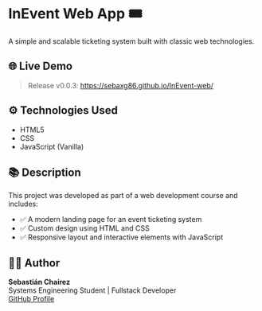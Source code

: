 # InEvent Web App 🎟️

A simple and scalable ticketing system built with classic web technologies.

## 🌐 Live Demo

> Release v0.0.3: https://sebaxg86.github.io/InEvent-web/

## ⚙️ Technologies Used

- HTML5
- CSS
- JavaScript (Vanilla)

## 📚 Description

This project was developed as part of a web development course and includes:

- ✅ A modern landing page for an event ticketing system
- ✅ Custom design using HTML and CSS
- ✅ Responsive layout and interactive elements with JavaScript

## 👨‍💻 Author

**Sebastián Chairez**  
Systems Engineering Student | Fullstack Developer  
[GitHub Profile](https://github.com/sebaxg86)
